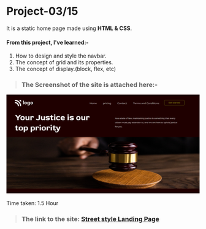# Project-03/15 
It is a static home page made using **HTML & CSS**.

#### From this project, I've learned:-

1. How to design and style the navbar.
2. The concept of grid and its properties.
3. The concept of display.(block, flex, etc)

> ### The Screenshot of the site is attached here:-

![Project-3 ScreenShot:](lawSS.png "Law home page")

Time taken: 1.5 Hour

> ### The link to the site: [Street style Landing Page](https://aim-law-landing-page.netlify.app/)

